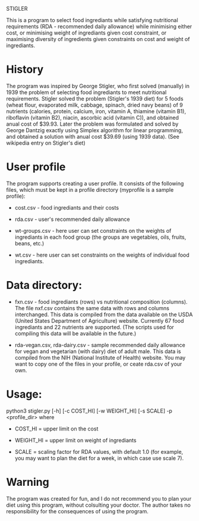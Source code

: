 STIGLER

This is a program to select food ingrediants while satisfying nutritional
requirements (RDA - recommended daily allowance) while minimising either cost,
or minimising weight of ingrediants given cost constraint, or maximising
diversity of ingredients given constraints on cost and weight of ingrediants.

# History

The program was inspired by George Stigler, who first solved (manually) in 1939
the problem of selecting food ingrediants to meet nutritional
requirements. Stigler solved the problem (Stigler's 1939 diet) for 5 foods
(wheat flour, evaporated milk, cabbage, spinach, dried navy beans) of 9
nutrients (calories, protein, calcium, iron, vitamin A, thiamine (vitamin B1),
riboflavin (vitamin B2), niacin, ascorbic acid (vitamin C)), and obtained anual
cost of $39.93. Later the problem was formulated and solved by George Dantzig
exactly using Simplex algorithm for linear programming, and obtained a solution
with anual cost $39.69 (using 1939 data). (See wikipedia entry on Stigler's
diet)


# User profile

  The program supports creating a user profile. It consists of the following
  files, which must be kept in a profile directory (myprofile is a sample
  profile):

- cost.csv - food ingrediants and their costs

- rda.csv - user's recommended daily allowance

- wt-groups.csv - here user can set constraints on the weights of ingrediants in
  each food group (the groups are vegetables, oils, fruits, beans, etc.)

- wt.csv - here user can set constraints on the weights of individual food
  ingrediants.

# Data directory:

- fxn.csv - food ingrediants (rows) vs nutritional composition (columns). The
  file nxf.csv contains the same data with rows and columns interchanged. This
  data is compiled from the data available on the USDA (United States Department
  of Agriculture) website. Currently 67 food ingrediants and 22 nutrients are
  supported. (The scripts used for compiling this data will be available in the
  future.)

- rda-vegan.csv, rda-dairy.csv - sample recommended daily allowance for vegan
  and vegetarian (with dairy) diet of adult male. This data is compiled from the
  NIH (National Institute of Health) website. You may want to copy one of the
  files in your profile, or ceate rda.csv of your own.

# Usage:

python3 stigler.py [-h] [-c COST_HI] [-w WEIGHT_HI] [-s SCALE] -p <profile_dir>
where

- COST_HI = upper limit on the cost

- WEIGHT_HI = upper limit on weight of
ingrediants

- SCALE = scaling factor for RDA values, with default 1.0 (for example, you may
want to plan the diet for a week, in which case use scale 7).

# Warning

The program was created for fun, and I do not recommend you to plan your diet
using this program, without colsulting your doctor. The author takes no
responsibility for the consequences of using the program.